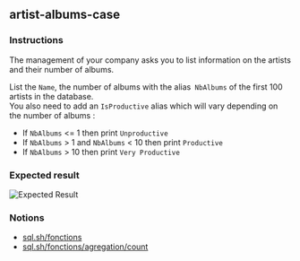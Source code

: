 ## artist-albums-case

### Instructions

The management of your company asks you to list information on the artists and their number of albums.

List the `Name`, the number of albums with the alias` NbAlbums` of the first 100 artists in the database.  
You also need to add an `IsProductive` alias which will vary depending on the number of albums :

- If `NbAlbums` <= 1 then print `Unproductive`
- If `NbAlbums` > 1 and `NbAlbums` < 10 then print `Productive`
- If `NbAlbums` > 10 then print `Very Productive`

### Expected result

![Expected Result](https://thomaslenaour.github.io/ytrack/subjects/artist-albums-case/expected.png)

### Notions

- [sql.sh/fonctions](https://sql.sh/fonctions)
- [sql.sh/fonctions/agregation/count](https://sql.sh/fonctions/agregation/count)
